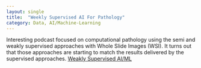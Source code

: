 ```yaml
---
layout: single
title:  "Weekly Supervised AI For Pathology"
category: Data, AI/Machine-Learning
---
```

Interesting podcast focused on computational pathology using the semi and weakly supervised approaches with Whole Slide Images (WSI). It turns out that those approaches are starting to match the results delivered by the supervised approaches.
[Weakly Supervised AI/ML](https://podcasts.google.com/feed/aHR0cHM6Ly9mZWVkcy5idXp6c3Byb3V0LmNvbS80MTAwNzEucnNz/episode/QnV6enNwcm91dC0xMTA0MDM5Mg?sa=X&ved=0CAUQkfYCahcKEwiQlqDcgpr7AhUAAAAAHQAAAAAQCg&hl=en)
